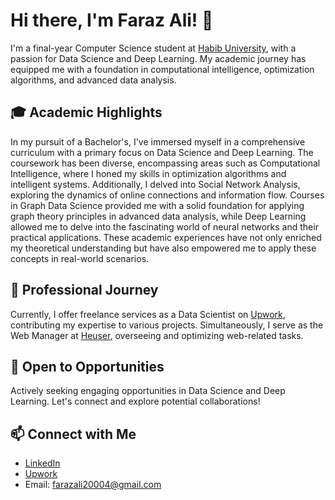 # Hi there, I'm Faraz Ali! 👋

I'm a final-year Computer Science student at [Habib University](https://habib.edu.pk/), with a passion for Data Science and Deep Learning. My academic journey has equipped me with a foundation in computational intelligence, optimization algorithms, and advanced data analysis.

## 🎓 Academic Highlights

In my pursuit of a Bachelor's, I've immersed myself in a comprehensive curriculum with a primary focus on Data Science and Deep Learning. The coursework has been diverse, encompassing areas such as Computational Intelligence, where I honed my skills in optimization algorithms and intelligent systems. Additionally, I delved into Social Network Analysis, exploring the dynamics of online connections and information flow. Courses in Graph Data Science provided me with a solid foundation for applying graph theory principles in advanced data analysis, while Deep Learning allowed me to delve into the fascinating world of neural networks and their practical applications. These academic experiences have not only enriched my theoretical understanding but have also empowered me to apply these concepts in real-world scenarios.

## 💼 Professional Journey

Currently, I offer freelance services as a Data Scientist on [Upwork](https://www.upwork.com/freelancers/~012eebae6bd657566b), contributing my expertise to various projects. Simultaneously, I serve as the Web Manager at [Heuser](https://www.heuserpk.com/), overseeing and optimizing web-related tasks.

## 🚀 Open to Opportunities

Actively seeking engaging opportunities in Data Science and Deep Learning. Let's connect and explore potential collaborations!

## 📫 Connect with Me

- [LinkedIn](https://www.linkedin.com/in/farazali2686/)
- [Upwork](https://www.upwork.com/freelancers/~012eebae6bd657566b)
- Email: farazali20004@gmail.com
